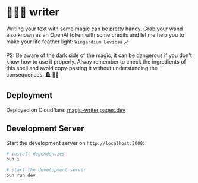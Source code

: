# 🧙🏽‍♂️ writer

Writing your text with some magic can be pretty handy. Grab your wand also known as an OpenAI token with some credits and let me help you to make your life feather light: `Wingardium Leviosa` 🪄

PS: Be aware of the dark side of the magic, it can be dangerous if you don't know how to use it properly. Alway remember to check the ingredients of this spell and avoid copy-pasting it without understanding the consequences. 🪦 🧙🏽‍

## Deployment

Deployed on Cloudflare: [magic-writer.pages.dev](https://magic-writer.pages.dev)

## Development Server

Start the development server on `http://localhost:3000`:

```bash
# install dependencies
bun i

# start the development server
bun run dev
```
